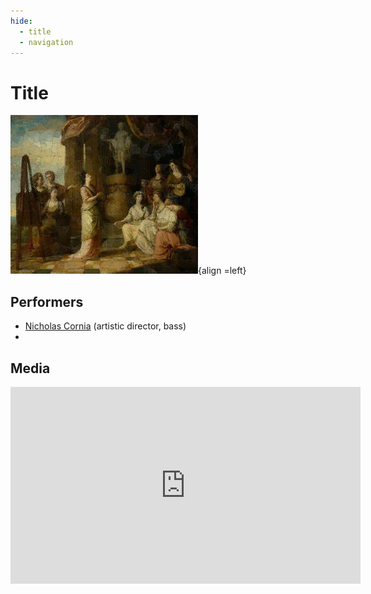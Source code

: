 ```yaml
---
hide:
  - title
  - navigation
---
```


# Title

![Sprezzanti Rime](../../assets/images/sprezzanti_rime.webp){align =left}

<!-- text -->

## Performers

- [Nicholas Cornia](../members/nicholas_cornia.md) (artistic director, bass) 
- 

## Media

<iframe width="560" height="315" src="https://www.youtube.com/embed/videoseries?si=XK-KjdfZl_XSyz43&amp;list=PLDTXvtcLnrvHkBG1_rfiRXCz4qe0ul4XZ" title="YouTube video player" frameborder="0" allow="accelerometer; autoplay; clipboard-write; encrypted-media; gyroscope; picture-in-picture; web-share" referrerpolicy="strict-origin-when-cross-origin" allowfullscreen></iframe>


